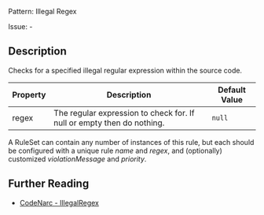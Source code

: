 Pattern: Illegal Regex

Issue: -

## Description

Checks for a specified illegal regular expression within the source code.

| **Property** | **Description**                                                        | **Default Value** |
| --- | --- | --- |
| regex        | The regular expression to check for. If null or empty then do nothing. | `null`            |

A RuleSet can contain any number of instances of this rule, but each should be configured with a unique rule *name* and *regex*, and (optionally) customized *violationMessage* and *priority*.

## Further Reading

* [CodeNarc - IllegalRegex](http://codenarc.sourceforge.net/codenarc-rules-generic.html#IllegalRegex)